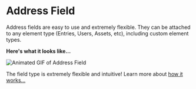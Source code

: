# Address Field

Address fields are easy to use and extremely flexible. They can be attached to any element type (Entries, Users, Assets, etc), including custom element types.

**Here's what it looks like...**

<img :src="$withBase('/images/address-field/address-field.gif')" alt="Animated GIF of Address Field">

The field type is extremely flexible and intuitive! Learn more about [how it works...](/address-field/how-it-works/)
